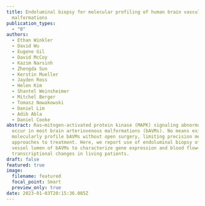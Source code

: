 ```yaml
---
title: Endoluminal biopsy for molecular profiling of human brain vascular
  malformations
publication_types:
  - "0"
authors:
  - Ethan Winkler
  - David Wu
  - Eugene Gil
  - David McCoy
  - Kazim Narsinh
  - Zhengda Sun
  - Kerstin Mueller
  - Jayden Ross
  - Helen Kim
  - Shantel Weinsheimer
  - Mitchel Berger
  - Tomasz Nowakowski
  - Daniel Lim
  - Adib Abla
  - Daniel Cooke
abstract: Ras–mitogen-activated protein kinase (MAPK) signaling abnormalities
  occur in most brain arteriovenous malformations (bAVMs). No means exist to
  molecularly profile bAVMs without open surgery, limiting precision medicine
  approaches to treatment. Here, we report use of endoluminal biopsy of the
  vessel lumen of bAVMs to characterize gene expression and blood flow–mediated
  transcriptional changes in living patients.
draft: false
featured: true
image:
  filename: featured
  focal_point: Smart
  preview_only: true
date: 2023-01-03T20:15:36.085Z
---
```

